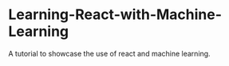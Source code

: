 # Learning-React-with-Machine-Learning
A tutorial to showcase the use of react and machine learning.
